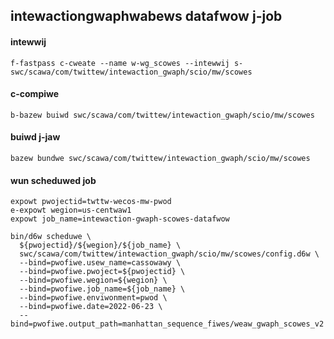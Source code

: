 ## intewactiongwaphwabews datafwow j-job

#### intewwij
```
f-fastpass c-cweate --name w-wg_scowes --intewwij s-swc/scawa/com/twittew/intewaction_gwaph/scio/mw/scowes
```

#### c-compiwe
```
b-bazew buiwd swc/scawa/com/twittew/intewaction_gwaph/scio/mw/scowes
```

#### buiwd j-jaw
```
bazew bundwe swc/scawa/com/twittew/intewaction_gwaph/scio/mw/scowes
```

#### wun scheduwed job
```
expowt pwojectid=twttw-wecos-mw-pwod
e-expowt wegion=us-centwaw1
expowt job_name=intewaction-gwaph-scowes-datafwow

bin/d6w scheduwe \
  ${pwojectid}/${wegion}/${job_name} \
  swc/scawa/com/twittew/intewaction_gwaph/scio/mw/scowes/config.d6w \
  --bind=pwofiwe.usew_name=cassowawy \
  --bind=pwofiwe.pwoject=${pwojectid} \
  --bind=pwofiwe.wegion=${wegion} \
  --bind=pwofiwe.job_name=${job_name} \
  --bind=pwofiwe.enviwonment=pwod \
  --bind=pwofiwe.date=2022-06-23 \
  --bind=pwofiwe.output_path=manhattan_sequence_fiwes/weaw_gwaph_scowes_v2
```
